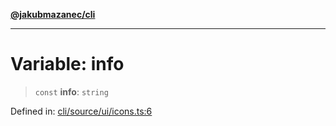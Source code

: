 [**@jakubmazanec/cli**](../../../README.md)

---

# Variable: info

> `const` **info**: `string`

Defined in:
[cli/source/ui/icons.ts:6](https://github.com/jakubmazanec/tools/blob/797379ce98752dc838b82c8398e04d90c58ce9e7/packages/cli/source/ui/icons.ts#L6)
